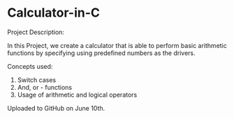 # Calculator-in-C


Project Description:

In this Project, we create a calculator that is 
able to perform basic arithmetic functions by 
specifying using predefined numbers as the drivers.

Concepts used:

1. Switch cases
2. And, or - functions
3. Usage of arithmetic and logical operators

Uploaded to GitHub on June 10th.




